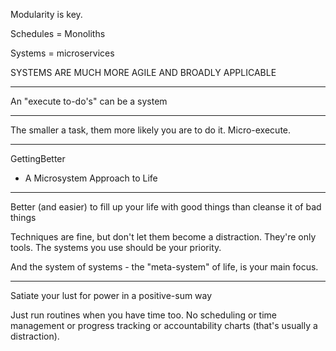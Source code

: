 Modularity is key.

Schedules = Monoliths

Systems = microservices

SYSTEMS ARE MUCH MORE AGILE AND BROADLY APPLICABLE 

----

An "execute to-do's" can be a system

---

The smaller a task, them more likely you are to do it. Micro-execute.

---

GettingBetter

-  A Microsystem Approach to Life

---

Better (and easier) to fill up your life with good things than cleanse it of bad things

Techniques are fine, but don't let them become a distraction. They're only tools. The systems you use should be your priority.

And the system of systems - the "meta-system" of life, is your main focus.

---

Satiate your lust for power in a positive-sum way

Just run routines when you have time too. No scheduling or time management or progress tracking or accountability charts (that's usually a distraction). 